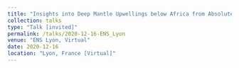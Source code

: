 ```yaml
---
title: "Insights into Deep Mantle Upwellings below Africa from Absolute P-wave Tomography and Transition-Zone Receiver Functions"
collection: talks
type: "Talk [invited]"
permalink: /talks/2020-12-16-ENS_Lyon
venue: "ENS Lyon, Virtual"
date: 2020-12-16
location: "Lyon, France [Virtual]"
---
```

